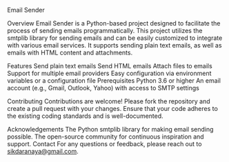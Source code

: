 Email Sender


Overview
Email Sender is a Python-based project designed to facilitate the process of sending emails programmatically. This project utilizes the smtplib library for sending emails and can be easily customized to integrate with various email services. It supports sending plain text emails, as well as emails with HTML content and attachments.

Features
Send plain text emails
Send HTML emails
Attach files to emails
Support for multiple email providers
Easy configuration via environment variables or a configuration file
Prerequisites
Python 3.6 or higher
An email account (e.g., Gmail, Outlook, Yahoo) with access to SMTP settings

Contributing
Contributions are welcome! Please fork the repository and create a pull request with your changes. Ensure that your code adheres to the existing coding standards and is well-documented.



Acknowledgements
The Python smtplib library for making email sending possible.
The open-source community for continuous inspiration and support.
Contact
For any questions or feedback, please reach out to sikdaranaya@gmail.com.
